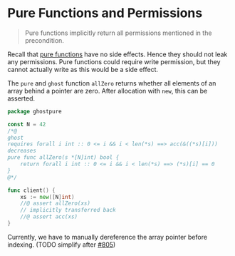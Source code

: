 # Pure Functions and Permissions

> Pure functions implicitly return all permissions mentioned in the precondition.

Recall that [pure functions](./basic-ghost-pure.md)  have no side effects.
Hence they should not leak any permissions.
Pure functions could require write permission,
but they cannot actually write as this would be a side effect.

The `pure` and `ghost` function `allZero` returns whether all elements of an array behind a pointer are zero.
After allocation with `new`, this can be asserted.

``` go
package ghostpure

const N = 42
/*@
ghost
requires forall i int :: 0 <= i && i < len(*s) ==> acc(&((*s)[i]))
decreases
pure func allZero(s *[N]int) bool {
    return forall i int :: 0 <= i && i < len(*s) ==> (*s)[i] == 0
}
@*/

func client() {
    xs := new([N]int)
    //@ assert allZero(xs)
    // implicitly transferred back
    //@ assert acc(xs)
}
```

Currently, we have to manually dereference the array pointer before indexing.
(TODO simplify after [#805](https://github.com/viperproject/gobra/issues/805))
